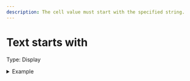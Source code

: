 ```yaml
---
description: The cell value must start with the specified string.
---
```


# Text starts with

Type: Display

<details>

<summary>Example</summary>

* Cell value: Description
* Rule value: Desc
* Result: Pass - Cell value "Description" begins with "Desc"

</details>
